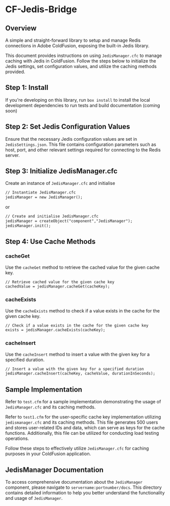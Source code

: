 # CF-Jedis-Bridge

## Overview
A simple and straight-forward library to setup and manage Redis connections in Adobe ColdFusion, exposing the built-in Jedis library. 

This document provides instructions on using `JedisManager.cfc` to manage caching with Jedis in ColdFusion. Follow the steps below to initialize the Jedis settings, set configuration values, and utilize the caching methods provided.

## Step 1: Install

If you're developing on this library, run `box install` to install the local development dependencies to run tests and build documentation (coming soon)

## Step 2: Set Jedis Configuration Values

Ensure that the necessary Jedis configuration values are set in `JedisSettings.json`. This file contains configuration parameters such as host, port, and other relevant settings required for connecting to the Redis server.

## Step 3: Initialize JedisManager.cfc

Create an instance of `JedisManager.cfc` and initialise

```cfml
// Instantiate JedisManager.cfc
jedisManager = new JedisManager();
```

or

```cfml
// Create and initialise JedisManager.cfc
jedisManager = createObject("component","JedisManager");
jedisManager.init();
```

## Step 4: Use Cache Methods

### cacheGet
Use the `cacheGet` method to retrieve the cached value for the given cache key.

```cfml
// Retrieve cached value for the given cache key
cachedValue = jedisManager.cacheGet(cacheKey);
```

### cacheExists
Use the `cacheExists` method to check if a value exists in the cache for the given cache key.

```cfml
// Check if a value exists in the cache for the given cache key
exists = jedisManager.cacheExists(cacheKey);
```

### cacheInsert
Use the `cacheInsert` method to insert a value with the given key for a specified duration.

```cfml
// Insert a value with the given key for a specified duration
jedisManager.cacheInsert(cacheKey, cacheValue, durationInSeconds);
```

## Sample Implementation

Refer to `test.cfm` for a sample implementation demonstrating the usage of `JedisManager.cfc` and its caching methods.

Refer to `test1.cfm` for the user-specific cache key implementation utilizing `jedismanager.cfc` and its caching methods. This file generates 500 users and stores user-related IDs and data, which can serve as keys for the cache functions. Additionally, this file can be utilized for conducting load testing operations.

Follow these steps to effectively utilize `JedisManager.cfc` for caching purposes in your ColdFusion application.


## JedisManager Documentation

To access comprehensive documentation about the `JedisManager` component, please navigate to `servername:portnumber/docs`. This directory contains detailed information to help you better understand the functionality and usage of `JedisManager`.
